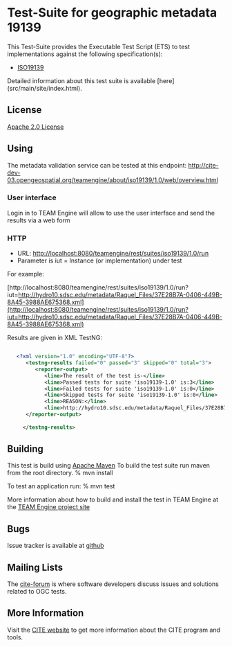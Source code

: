 # Test-Suite for geographic metadata 19139

This Test-Suite provides the Executable Test Script (ETS) to test implementations against the following specification(s):

- [ISO19139](http://www.iso.org/iso/home/store/catalogue_tc/catalogue_detail.htm?csnumber=32557)


Detailed information about this test suite is available [here] (src/main/site/index.html).

## License

[Apache 2.0 License](LICENSE.md)

## Using
The metadata validation service can be tested at this endpoint:
http://cite-dev-03.opengeospatial.org/teamengine/about/iso19139/1.0/web/overview.html

### User interface
Login in to TEAM Engine will allow to use the user interface and send the results via a web form

### HTTP 

- URL: [http://localhost:8080/teamengine/rest/suites/iso19139/1.0/run](http://localhost:8080/teamengine/rest/suites/iso19139/1.0/run)
- Parameter is iut = Instance (or implementation) under test

For example:

[http://localhost:8080/teamengine/rest/suites/iso19139/1.0/run?iut=http://hydro10.sdsc.edu/metadata/Raquel_Files/37E28B7A-0406-449B-8A45-3988AE675368.xml](http://localhost:8080/teamengine/rest/suites/iso19139/1.0/run?iut=http://hydro10.sdsc.edu/metadata/Raquel_Files/37E28B7A-0406-449B-8A45-3988AE675368.xml)

Results are given in XML TestNG:

```xml

   <?xml version="1.0" encoding="UTF-8"?>
      <testng-results failed="0" passed="3" skipped="0" total="3">
         <reporter-output>
            <line>The result of the test is-</line>
            <line>Passed tests for suite 'iso19139-1.0' is:3</line>
            <line>Failed tests for suite 'iso19139-1.0' is:0</line>
            <line>Skipped tests for suite 'iso19139-1.0' is:0</line>
            <line>REASON:</line>
            <line>http://hydro10.sdsc.edu/metadata/Raquel_Files/37E28B7A-0406-449B-8A45-3988AE675368.xml conforms to the clause A.1 of ISO 19139.</line>
      </reporter-output>
 
     </testng-results>

````


## Building

This test is build using [Apache Maven](http://maven.apache.org/) To 
build the test suite run maven from the root directory.
   % mvn install
     
To test an application run:
    % mvn test
    
More information about how to build and install the test in TEAM Engine at the [TEAM Engine project site](https://github.com/opengeospatial/teamengine/tree/master/src/site)

## Bugs

Issue tracker is available at [github](https://github.com/opengeospatial/ets-19139/issues)

## Mailing Lists

The [cite-forum](http://cite.opengeospatial.org/forum) is where software developers discuss issues and solutions related to OGC tests. 

## More Information

Visit the [CITE website](http://cite.opengeospatial.org/) to get more information about the CITE program and tools.

